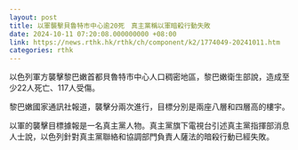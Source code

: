 ```yaml
---
layout: post
title: 以軍襲擊貝魯特市中心逾20死　真主黨稱以軍暗殺行動失敗
date: 2024-10-11 07:20:08.000000000 +08:00
link: https://news.rthk.hk/rthk/ch/component/k2/1774049-20241011.htm
categories: rthk
---
```


以色列軍方襲擊黎巴嫩首都貝魯特市中心人口稠密地區，黎巴嫩衛生部說，造成至少22人死亡、117人受傷。

黎巴嫩國家通訊社報道，襲擊分兩次進行，目標分別是兩座八層和四層高的樓宇。

以軍的襲擊目標據報是一名真主黨人物。真主黨旗下電視台引述真主黨指揮部消息人士說，以色列針對真主黨聯絡和協調部門負責人薩法的暗殺行動已經失敗。
